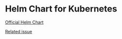 # Helm Chart for Kubernetes

[Official Helm Chart](https://github.com/wekan/wekan/tree/main/helm/wekan)

[Related issue](https://github.com/wekan/wekan/issues/3923)